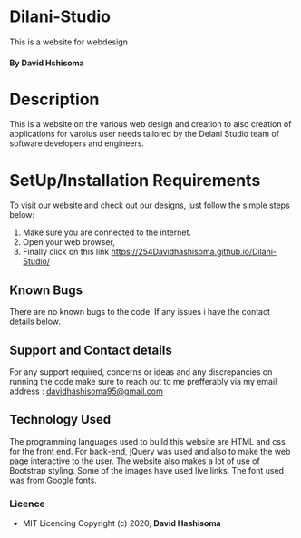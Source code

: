 # Dilani-Studio
This is a website for webdesign
#### By **David Hshisoma**

# Description
This is a website on the various web design and creation to also creation of applications for varoius user needs tailored by the Delani Studio team of software developers and engineers.

# SetUp/Installation Requirements
To visit our website and check out our designs, just follow the simple steps below:
1. Make sure you are connected to the internet.
2. Open your web browser,
3. Finally click on this link https://254Davidhashisoma.github.io/Dilani-Studio/

## Known Bugs
There are no known bugs to the code. If any issues i have the contact details below.

## Support and Contact details
For any support required, concerns or ideas and any discrepancies on running the code make sure to reach out to me prefferably via my email address : davidhashisoma95@gmail.com 

## Technology Used
The programming languages used to build this website are HTML and css for the front end. For back-end, jQuery was used and also to make the web page interactive to the user. The website also makes a lot of use of Bootstrap styling. Some of the images have used live links. The font used was from Google fonts.

### Licence
* MIT Licencing
Copyright (c) 2020, **David Hashisoma**

